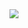 <a href="https://visitcount.itsvg.in">
  <img src="https://visitcount.itsvg.in/api?id=h-afif&label=Profile%20Views&color=0&pretty=false" />
</a>

<!--- - 👋 Hi, I’m hicham afif 
- 👀 I’m interested in ############################
- 🌱 I’m currently learning ########################
- 💞️ I’m looking to collaborate on ###################
- 📫 How to reach me ############################
- 😄 Pronouns: #################################
- ⚡ Fun fact: ##################################
--->
<!---
hichamafif2/hichamafif2 is a ✨ special ✨ repository because its `README.md` (this file) appears on your GitHub profile.
You can click the Preview link to take a look at your changes.
--->
